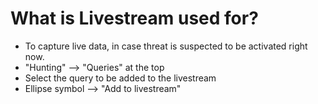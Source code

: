 # What is Livestream used for?
* To capture live data, in case threat is suspected to be activated right now.
* "Hunting" --> "Queries" at the top
* Select the query to be added to the livestream
* Ellipse symbol --> "Add to livestream"
